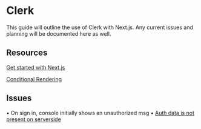# Clerk

This guide will outline the use of Clerk with Next.js. Any current issues and planning will be documented here as well.

## Resources

[Get started with Next.js](https://clerk.com/docs/nextjs/get-started-with-nextjs)

[Conditional Rendering](https://clerk.com/blog/conditional-rendering-react?utm_source=www.google.com&utm_medium=referral&utm_campaign=none)

## Issues
• On sign in, console initially shows an unauthorized msg
• [Auth data is not present on serverside](https://github.com/clerkinc/javascript/issues/1528)